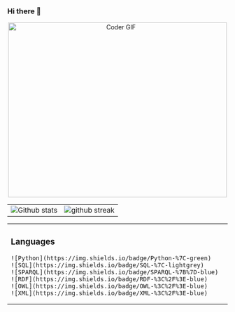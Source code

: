 ### Hi there 👋

<p align="center">
<a href="#"><img src="https://media.giphy.com/media/SWoSkN6DxTszqIKEqv/giphy.gif" alt="Coder GIF" width="500" height="400"></a>
</p>



|                                                                                                           |                                                                                      |
| --------------------------------------------------------------------------------------------------------- | ------------------------------------------------------------------------------------ |
| ![Github stats](https://github-readme-stats.vercel.app/api?username=matteoLorenzini&show_icons=true&locale=en) | ![github streak](https://github-readme-streak-stats.herokuapp.com/?user=matteoLorenzini&) |

<table style="border: none">
  <tr>
  <td width="50%" valign="top">

### Languages 
    
    ![Python](https://img.shields.io/badge/Python-%7C-green)
    ![SQL](https://img.shields.io/badge/SQL-%7C-lightgrey)
    ![SPARQL](https://img.shields.io/badge/SPARQL-%7B%7D-blue)
    ![RDF](https://img.shields.io/badge/RDF-%3C%2F%3E-blue)
    ![OWL](https://img.shields.io/badge/OWL-%3C%2F%3E-blue)
    ![XML](https://img.shields.io/badge/XML-%3C%2F%3E-blue)
